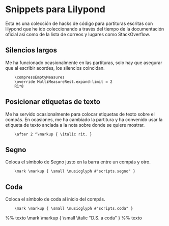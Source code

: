 # Snippets para Lilypond

Esta es una colección de hacks de código para partituras escritas
con lilypond que he ido coleccionando a través del tiempo de 
la documentación oficial así como de la lista de correos y 
lugares como StackOverflow.

## Silencios largos

Me ha funcionado ocasionalmente en las partituras, solo hay que
asegurar que al escribir acordes, los silencios coincidan.

```
	\compressEmptyMeasures
	\override MultiMeasureRest.expand-limit = 2    
	R1*8
```

## Posicionar etiquetas de texto

Me ha servido ocasionalmente para colocar etiquetas de texto 
sobre el compás. En ocasiones, me ha cambiado la partitura y 
ha convenido usar la etiqueta de texto anclada a la nota sobre 
donde se quiere mostrar.

```
	\after 2 ^\markup { \italic rit. }
```

## Segno

Coloca el símbolo de Segno justo en la barra entre un compás
y otro.

```
	\mark \markup { \small \musicglyph #"scripts.segno" }
```

## Coda

Coloca el símbolo de coda al inicio del compás.

```
	\mark \markup { \small \musicglyph #"scripts.coda" }
```


%% texto
	\mark \markup { \small \italic "D.S. a coda" }
%% texto